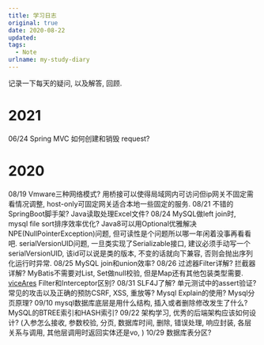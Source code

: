 ```yaml
---
title: 学习日志
original: true
date: 2020-08-22
updated: 
tags: 
  - Note
urlname: my-study-diary
---
```

记录一下每天的疑问, 以及解答, 回顾. 
<!--more-->

# 2021

06/24 Spring MVC 如何创建和销毁 request?

# 2020

08/19 Vmware三种网络模式? 用桥接可以使得局域网内可访问但ip网关不固定需看情况调整, host-only可固定网关适合本地一些固定的服务. 
08/21 不错的SpringBoot脚手架? Java读取处理Excel文件? 
08/24 MySQL做left join时, mysql file sort排序效率优化? Java8可以用Optional优雅解决NPE(NullPointerException)问题, 但可读性是个问题所以哪一年闲着没事再看看吧. serialVersionUID问题, 一旦类实现了Serializable接口, 建议必须手动写一个serialVersionUID, 该id可以说是类的版本, 不变的话就向下兼容, 否则会抛出序列化运行时异常. 
08/25 MySQL join和union效率? 
08/26 过滤器Filter详解? 拦截器详解? MyBatis不需要对List, Set做null校验, 但是Map还有其他包装类型需要. [viceAres](https://blog.csdn.net/viceAres/article/details/100549272) Filter和Interceptor区别?
08/31 SLF4J了解? 单元测试中的assert验证? 常见的攻击以及正确的预防CSRF, XSS, 重放等? Mysql Explain的使用? Mysql分页原理? 
09/10 mysql数据库底层是用什么结构, 插入或者删除修改发生了什么? MySQL的BTREE索引和HASH索引? 
09/22 架构学习, 优秀的后端架构应该如何设计? (入参怎么接收, 参数校验, 分页, 数据库时间, 删除, 错误处理, 响应封装, 各层关系与调用, 其他层调用时返回实体还是vo, )
10/29 数据库表分区? 